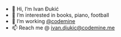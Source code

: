 - 👋 Hi, I’m Ivan Đukić
- 👀 I’m interested in books, piano, football
- 🌱 I’m working [@codemine](https://github.com/codemine-me)
- 📫 Reach me @ ivan.djukic@codemine.me

<!---
ivan-djukic/ivan-djukic is a ✨ special ✨ repository because its `README.md` (this file) appears on your GitHub profile.
You can click the Preview link to take a look at your changes.
--->
